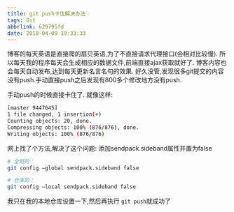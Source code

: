 ```yaml
---
title: git push卡住解决办法
tags: Git
abbrlink: 629795fd
date: 2018-04-09 19:33:33
---
```


博客的每天英语是直接爬的扇贝英语,为了不直接请求代理接口(会相对比较慢).
所以每天我的程序每天会生成相应的数据文件,前端直接ajax获取就好了.
博客内容也会每天自动发布,达到每天更新名言名句的效果.
好久没管,发现很多git提交的内容没有push.手动直接push之后发现有800多个修改地方没有push.

手动push的时候直接卡住了.
就像这样:

```bash
[master 9447645] 
1 file changed, 1 insertion(+)
Counting objects: 20, done.
Compressing objects: 100% (876/876), done.
Writing objects: 100% (876/876)
```

网上找了个方法,解决了这个问题:
添加sendpack.sideband属性并置为false
```bash
# 全局的：
git config –global sendpack.sideband false

# 仓库的：
git config –local sendpack.sideband false
```

我只在我的本地仓库设置一下,然后再执行 `git push`就成功了